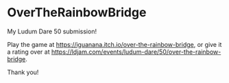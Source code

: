 # OverTheRainbowBridge

My Ludum Dare 50 submission!

Play the game at https://iguanana.itch.io/over-the-rainbow-bridge, or give it a rating over at https://ldjam.com/events/ludum-dare/50/over-the-rainbow-bridge.

Thank you!
